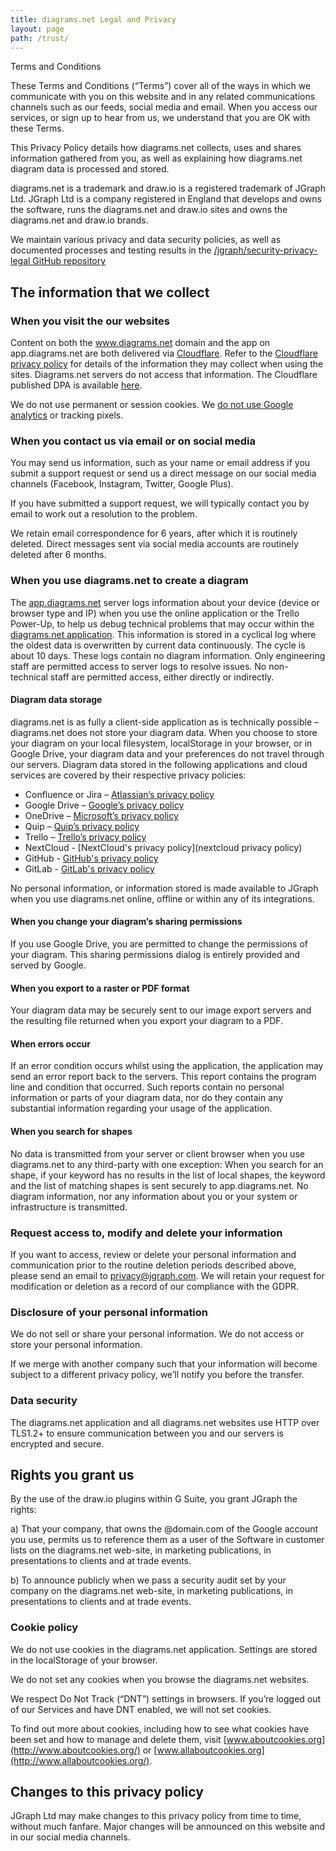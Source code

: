 ```yaml
---
title: diagrams.net Legal and Privacy
layout: page
path: /trust/
---
```


Terms and Conditions

These Terms and Conditions (“Terms”) cover all of the ways in which we communicate with you on this website and in any related communications channels such as our feeds, social media and email. When you access our services, or sign up to hear from us, we understand that you are OK with these Terms.

This Privacy Policy details how diagrams.net collects, uses and shares information gathered from you, as well as explaining how diagrams.net diagram data is processed and stored.

diagrams.net is a trademark and draw.io is a registered trademark of JGraph Ltd. JGraph Ltd is a company registered in England that develops and owns the software, runs the diagrams.net and draw.io sites and owns the diagrams.net and draw.io brands.

We maintain various privacy and data security policies, as well as documented processes and testing results in the [/jgraph/security-privacy-legal GitHub repository](https://github.com/jgraph/security-privacy-legal)

## The information that we collect

### When you visit the our websites

Content on both the www.diagrams.net domain and the app on app.diagrams.net are both delivered via [Cloudflare](https://www.cloudflare.com/). Refer to the [Cloudflare privacy policy](https://www.cloudflare.com/privacypolicy/) for details of the information they may collect when using the sites. Diagrams.net servers do not access that information. The Cloudflare published DPA is available [here](https://www.cloudflare.com/media/pdf/cloudflare-customer-dpa.pdf).

We do not use permanent or session cookies. We [do not use Google analytics](/blog/drawio-google-analytics.html) or tracking pixels.

### When you contact us via email or on social media

You may send us information, such as your name or email address if you submit a support request or send us a direct message on our social media channels (Facebook, Instagram, Twitter, Google Plus).

If you have submitted a support request, we will typically contact you by email to work out a resolution to the problem.

We retain email correspondence for 6 years, after which it is routinely deleted. Direct messages sent via social media accounts are routinely deleted after 6 months.

### When you use diagrams.net to create a diagram

The [app.diagrams.net](http://app.diagrams.net/) server logs information about your device (device or browser type and IP) when you use the online application or the Trello Power-Up, to help us debug technical problems that may occur within the [diagrams.net application](http://app.diagrams.net/). This information is stored in a cyclical log where the oldest data is overwritten by current data continuously. The cycle is about 10 days. These logs contain no diagram information. Only engineering staff are permitted access to server logs to resolve issues. No non-technical staff are permitted access, either directly or indirectly.

#### Diagram data storage

diagrams.net is as fully a client-side application as is technically possible – diagrams.net does not store your diagram data. When you choose to store your diagram on your local filesystem, localStorage in your browser, or in Google Drive, your diagram data and your preferences do not travel through our servers. Diagram data stored in the following applications and cloud services are covered by their respective privacy policies:

- Confluence or Jira – [Atlassian’s privacy policy](https://www.atlassian.com/legal/privacy-policy)
- Google Drive – [Google’s privacy policy](https://policies.google.com/privacy)
- OneDrive – [Microsoft’s privacy policy](https://privacy.microsoft.com/en-us/privacystatement)
- Quip – [Quip’s privacy policy](https://quip.com/about/privacy)
- Trello – [Trello’s privacy policy](https://trello.com/privacy)
- NextCloud - [NextCloud's privacy policy](nextcloud privacy policy)
- GitHub - [GitHub's privacy policy](https://help.github.com/en/github/site-policy/github-privacy-statement)
- GitLab - [GitLab's privacy policy](https://about.gitlab.com/privacy/)

No personal information, or information stored is made available to JGraph when you use diagrams.net online, offline or within any of its integrations.

#### When you change your diagram’s sharing permissions

If you use Google Drive, you are permitted to change the permissions of your diagram. This sharing permissions dialog is entirely provided and served by Google.

#### When you export to a raster or PDF format

Your diagram data may be securely sent to our image export servers and the resulting file returned when you export your diagram to a PDF.
#### When errors occur

If an error condition occurs whilst using the application, the application may send an error report back to the servers. This report contains the program line and condition that occurred. Such reports contain no personal information or parts of your diagram data, nor do they contain any substantial information regarding your usage of the application.

#### When you search for shapes

No data is transmitted from your server or client browser when you use diagrams.net to any third-party with one exception: When you search for an shape, if your keyword has no results in the list of local shapes, the keyword and the list of matching shapes is sent securely to app.diagrams.net. No diagram information, nor any information about you or your system or infrastructure is transmitted.

### Request access to, modify and delete your information

If you want to access, review or delete your personal information and communication prior to the routine deletion periods described above, please send an email to [privacy@jgraph.com](privacy@jgraph.com). We will retain your request for modification or deletion as a record of our compliance with the GDPR.

### Disclosure of your personal information

We do not sell or share your personal information. We do not access or store your personal information.

If we merge with another company such that your information will become subject to a different privacy policy, we’ll notify you before the transfer.

### Data security

The diagrams.net application and all diagrams.net websites use HTTP over TLS1.2+ to ensure communication between you and our servers is encrypted and secure.

## Rights you grant us

By the use of the draw.io plugins within G Suite, you grant JGraph the rights:

a) That your company, that owns the @domain.com of the Google account you use, permits us to reference them as a user of the Software in customer lists on the diagrams.net web-site, in marketing publications, in presentations to clients and at trade events.

b) To announce publicly when we pass a security audit set by your company on the diagrams.net web-site, in marketing publications, in presentations to clients and at trade events.

### Cookie policy

We do not use cookies in the diagrams.net application. Settings are stored in the localStorage of your browser.

We do not set any cookies when you browse the diagrams.net websites.

We respect Do Not Track (“DNT”) settings in browsers. If you’re logged out of our Services and have DNT enabled, we will not set cookies.

To find out more about cookies, including how to see what cookies have been set and how to manage and delete them, visit [www.aboutcookies.org](http://www.aboutcookies.org/) or [www.allaboutcookies.org](http://www.allaboutcookies.org/).

## Changes to this privacy policy

JGraph Ltd may make changes to this privacy policy from time to time, without much fanfare. Major changes will be announced on this website and in our social media channels.
